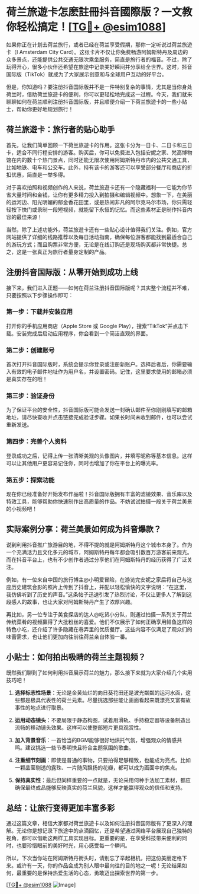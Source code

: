 # 荷兰旅遊卡怎麽註冊抖音國際版？一文教你轻松搞定！[[TG💪+ @esim1088](https://t.me/s/esim1088)]

如果你正在计划去荷兰旅行，或者已经在荷兰享受假期，那你一定听说过荷兰旅遊卡（I Amsterdam City Card）。这张卡片不仅让你免费畅游阿姆斯特丹及周边的众多景点，还能提供公共交通无限次乘坐服务，简直是旅行者的福音。不过，除了玩得开心，很多小伙伴还希望在旅途中记录美好瞬间并分享给全世界。这时，抖音国际版（TikTok）就成为了大家展示创意和与全球用户互动的好平台。

但是，你知道吗？要注册抖音国际版并不是一件特别复杂的事情，尤其是当你身处荷兰时，借助荷兰旅遊卡的便利，你可以更轻松地完成这一过程。今天，我们就来聊聊如何在荷兰顺利注册抖音国际版，并且顺便介绍一下荷兰旅遊卡的一些小贴士，帮助你更好地规划旅行！

## 荷兰旅遊卡：旅行者的贴心助手

首先，让我们简单回顾一下荷兰旅遊卡的作用。这张卡分为一日卡、二日卡和三日卡，适合不同行程安排的游客。购买后，你可以免费进入包括安妮之家、梵高博物馆在内的数十个热门景点，同时还能无限次使用阿姆斯特丹市内的公共交通工具，比如地铁、电车和公交车。此外，持有该卡的游客还可以享受部分餐厅和商店的折扣优惠，简直是一举多得。

对于喜欢拍照和视频创作的人来说，荷兰旅遊卡还有一个隐藏福利——它能为你节省大量时间和金钱，让你有更多精力投入到拍摄和编辑视频中。想象一下，在美丽的运河边、阳光明媚的郁金香花田里，或是热闹非凡的阿尔克马尔市场，你只需轻轻按下快门或录制一段短视频，就能留下永恒的记忆。而这些素材正是制作抖音内容的最佳来源！

当然，除了上述功能外，荷兰旅遊卡还有一些贴心设计值得我们关注。例如，官方网站提供了详细的线路推荐以及每日活动指南，确保每位游客都能找到最适合自己的游玩方式；而且购票非常方便，无论是在线订购还是现场购买都非常快捷。总之，这是一张真正为旅行者量身定制的产品。

## 注册抖音国际版：从零开始到成功上线

接下来，我们进入正题——如何在荷兰注册抖音国际版呢？其实整个流程并不难，只要按照以下步骤操作即可：

### 第一步：下载并安装应用
打开你的手机应用商店（Apple Store 或 Google Play），搜索“TikTok”并点击下载。安装完成后启动应用程序，你会看到一个简洁直观的界面。

### 第二步：创建账号
首次打开抖音国际版时，系统会提示你登录或注册新账户。选择后者后，你需要输入有效的电子邮件地址作为用户名，并设置密码。记住，这里要求使用的邮箱必须是真实存在的哦！

### 第三步：验证身份
为了保证平台的安全性，抖音国际版可能会发送一封确认邮件至你刚刚填写的邮箱地址，请尽快查收并点击链接完成验证步骤。如果长时间未收到邮件，也可以尝试重新发送。

### 第四步：完善个人资料
登录成功之后，记得上传一张清晰美观的头像图片，并填写昵称等基本信息。这样可以让其他用户更容易记住你，同时也增加了你在平台上的曝光率。

### 第五步：探索功能
现在你已经准备好开始发布作品啦！抖音国际版拥有丰富的滤镜效果、音乐库以及特效工具，能够帮助你快速制作出高质量的作品。不妨试试拍摄一段关于荷兰美景的小视频吧！

## 实际案例分享：荷兰美景如何成为抖音爆款？

说到利用抖音推广旅游目的地，不得不提的就是阿姆斯特丹这个城市本身了。作为一个充满活力且文化多元的城市，阿姆斯特丹每年都会吸引数百万游客前来观光。而在抖音平台上，也有不少创作者通过分享他们在阿姆斯特丹的经历获得了广泛关注。

例如，有一位来自中国的旅行博主@小明爱冒险，在游览完安妮之家后将自己与这座历史建筑合影的照片上传到了抖音上，并配以轻松愉快的文字说明：“在这里，我仿佛听到了历史的声音。”这条帖子迅速引发了热烈讨论，不仅让更多人了解到这段感人的故事，也让大家对阿姆斯特丹产生了浓厚兴趣。

再比如，另一位专注于美食探店的达人@吃货小分队，则通过拍摄一系列关于荷兰传统菜肴的视频赢得了大批粉丝的喜爱。他们不仅展示了如何正确享用鲱鱼这样的特色小吃，还介绍了许多隐藏在巷弄里的优质餐厅。这些内容不仅满足了观众们的味蕾需求，也让他们更加向往前往荷兰亲自体验一番。

## 小贴士：如何拍出吸睛的荷兰主题视频？

既然我们聊到了如何利用抖音展示荷兰的魅力，那么接下来就为大家介绍几个实用技巧吧！

1. **选择标志性场景**：无论是金黄灿烂的向日葵花田还是波光粼粼的运河水面，这些都是极具代表性的荷兰元素。尽量挑选那些能让画面看起来既漂亮又富有故事性的地点进行取景。

2. **运用动态镜头**：不要局限于静态构图，试着用滑轨、手持稳定器等设备制造出流畅的移动镜头效果。这样可以使整部短片更具观赏性。

3. **加入背景音乐**：一首恰当的BGM能够很好地烘托气氛，增强观众的情感共鸣。建议挑选一些节奏明快且符合主题氛围的歌曲。

4. **注重细节刻画**：即使是普通的事物，只要拍得足够精致，也能成为亮点。比如一颗晶莹剔透的露珠、一片随风飘扬的花瓣，都可以成为画面中的焦点。

5. **保持真实性**：最后但同样重要的一点就是，无论采用何种手法加工素材，都应确保最终成品能够反映真实的荷兰风貌，这样才能赢得观众的信任和支持。

## 总结：让旅行变得更加丰富多彩

通过这篇文章，相信大家都对荷兰旅遊卡以及如何注册抖音国际版有了更深入的理解。无论你是想记录下旅途中的点滴回忆，还是希望通过网络平台展现自己独特的视角，都可以借助这两样工具实现目标。更重要的是，在享受科技带来便利的同时，也要珍惜眼前的美好时光，用心感受每一个瞬间。

所以，下次当你站在阿姆斯特丹街头时，请别忘了举起相机，把这份美丽定格下来。或许有一天，你的作品会成为别人眼中最向往的目的地之一呢！无论结果如何，最重要的是保持热爱生活的心态，勇敢迈出探索世界的第一步。

[[TG💪+ @esim1088](https://t.me/s/esim1088) ![Image](https://i.postimg.cc/4NQfJmqS/Snipaste-2025-05-13-00-14-12.png)]